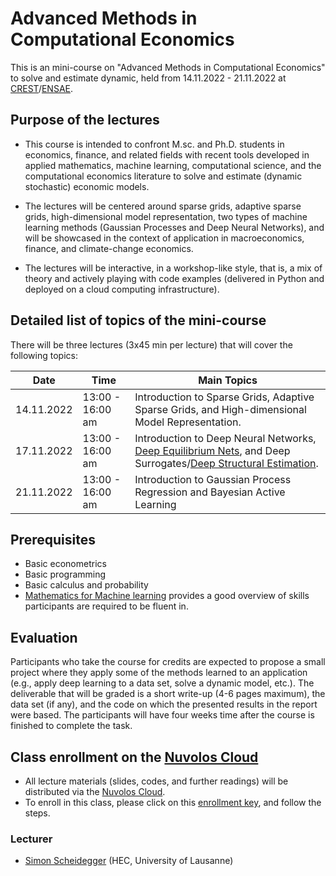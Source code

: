 # Advanced Methods in Computational Economics

This is an mini-course on "Advanced Methods in Computational
Economics" to solve and estimate dynamic, held from 14.11.2022 - 21.11.2022 at [CREST](https://crest.science/)/[ENSAE](https://www.ensae.fr/en).


## Purpose of the lectures

* This course is intended to confront M.sc. and Ph.D. students in economics, finance, and related fields with recent tools developed in applied mathematics, machine learning, computational science, and the computational economics literature to solve and estimate (dynamic stochastic) economic models.

* The lectures will be centered around sparse grids, adaptive sparse grids, high-dimensional model representation, two types of machine learning methods (Gaussian Processes and Deep Neural Networks), and will be showcased
in the context of application in macroeconomics, finance, and climate-change economics.

* The lectures will be interactive, in a workshop-like style, that is, a mix of theory and actively playing with code examples (delivered in Python and deployed on a cloud computing infrastructure).


## Detailed list of topics of the mini-course

There will be three lectures (3x45 min per lecture) that will cover the following topics:

**Date** | **Time** | **Main Topics**
-----|------|------
14.11.2022 | 13:00 - 16:00 am | Introduction to Sparse Grids, Adaptive Sparse Grids, and High-dimensional Model Representation.
17.11.2022 | 13:00 - 16:00 am | Introduction to Deep Neural Networks, [Deep Equilibrium Nets](https://github.com/sischei/DeepEquilibriumNets), and Deep Surrogates/[Deep Structural Estimation](https://github.com/DeepSurrogate/OptionPricing).
21.11.2022 | 13:00 - 16:00 am | Introduction to Gaussian Process Regression and Bayesian Active Learning


## Prerequisites

* Basic econometrics
* Basic programming
* Basic calculus and probability
* [Mathematics for Machine learning](https://mml-book.github.io/) provides a good overview of skills participants are required to be fluent in.


## Evaluation

Participants who take the course for credits are expected to propose a small
project where they apply some of the methods learned to an application (e.g.,
apply deep learning to a data set, solve a dynamic model, etc.). The deliverable
that will be graded is a short write-up (4-6 pages maximum), the data set (if
any), and the code on which the presented results in the report were based. The
participants will have four weeks time after the course is finished to complete
the task.


## Class enrollment on the [Nuvolos Cloud](https://nuvolos.cloud/)

* All lecture materials (slides, codes, and further readings) will be distributed via the [Nuvolos Cloud](https://nuvolos.cloud/).
* To enroll in this class, please click on this [enrollment key](https://az.nuvolos.cloud/enroll/class/sPzEWqQ3a5Y), and follow the steps.


### Lecturer
* [Simon Scheidegger](https://sites.google.com/site/simonscheidegger/) (HEC, University of Lausanne)


